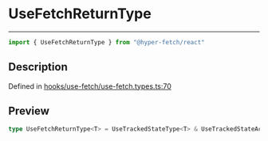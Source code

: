 

# UseFetchReturnType

<div class="api-docs__separator" data-reactroot="">

---

</div><div class="api-docs__import" data-reactroot="">

```ts
import { UseFetchReturnType } from "@hyper-fetch/react"
```

</div><div class="api-docs__section">

## Description

</div><div class="api-docs__description"><span class="api-docs__do-not-parse">



</span></div><p class="api-docs__definition">

Defined in [hooks/use-fetch/use-fetch.types.ts:70](https://github.com/BetterTyped/hyper-fetch/blob/a5ae46b5/packages/react/src/hooks/use-fetch/use-fetch.types.ts#L70)

</p><div class="api-docs__section">

## Preview

</div><div class="api-docs__preview type single">

```ts
type UseFetchReturnType<T> = UseTrackedStateType<T> & UseTrackedStateActions<T> & UseCommandEventsActionsType<T> & { bounce: { active: boolean; reset: () => void }; revalidate: (invalidateKey?: InvalidationKeyType | InvalidationKeyType[]) => void };
```

</div>